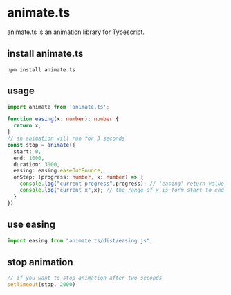 # animate.ts

animate.ts is an animation library for Typescript.


## install animate.ts

```shell
npm install animate.ts
```

## usage

```typescript
import animate from 'animate.ts';

function easing(x: number): number {
  return x;
}
// an animation will run for 3 seconds
const stop = animate({
  start: 0,
  end: 1000,
  duration: 3000,
  easing: easing.easeOutBounce,
  onStep: (progress: number, x: number) => {
    console.log("current progress",progress); // 'easing' return value
    console.log("current x",x); // the range of x is form start to end
  }
})
```

## use easing

```ts
import easing from "animate.ts/dist/easing.js";
```

## stop animation
```typescript
// if you want to stop animation after two seconds
setTimeout(stop, 2000)
```
